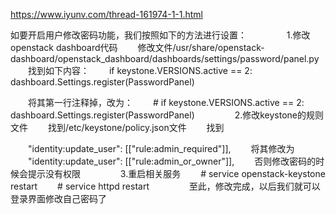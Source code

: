 https://www.iyunv.com/thread-161974-1-1.html

如要开启用户修改密码功能，我们按照如下的方法进行设置：
　　
　　1.修改openstack dashboard代码
　　修改文件/usr/share/openstack-dashboard/openstack_dashboard/dashboards/settings/password/panel.py
　　找到如下内容：
　　if keystone.VERSIONS.active == 2:
    dashboard.Settings.register(PasswordPanel)

　　将其第一行注释掉，改为：
　　# if keystone.VERSIONS.active == 2:
dashboard.Settings.register(PasswordPanel)
　　 
　　2.修改keystone的规则文件
　　找到/etc/keystone/policy.json文件
　　找到

　　"identity:update_user": [["rule:admin_required"]],
　　将其修改为
　　"identity:update_user": [["rule:admin_or_owner"]],
　　否则修改密码的时候会提示没有权限
　　
　　3.重启相关服务
　　# service openstack-keystone restart
　　# service httpd restart
　　
　　至此，修改完成，以后我们就可以登录界面修改自己密码了
